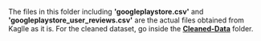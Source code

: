 The files in this folder including **'googleplaystore.csv'** and **'googleplaystore_user_reviews.csv'** are the actual files obtained from Kaglle as it is. For the cleaned dataset, go inside the **[Cleaned-Data](https://github.com/anshi1995/Google-Play-Store-Apps-RShiny-Dashboard/tree/main/Data/Cleaned-Data)** folder.
